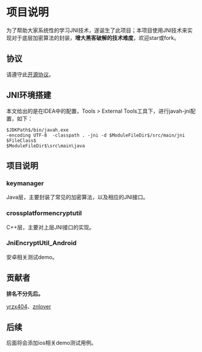 # 项目说明

为了帮助大家系统性的学习JNI技术，遂诞生了此项目；本项目使用JNI技术来实现对于底层加密算法的封装，**增大黑客破解的技术难度**，欢迎star或fork。

## 协议

请遵守此[开源协议](/LICENSE)。

## JNI环境搭建

本文给出的是在IDEA中的配置，Tools > External Tools工具下，进行javah-jni配置，如下：

```
$JDKPath$/bin/javah.exe
-encoding UTF-8  -classpath . -jni -d $ModuleFileDir$/src/main/jni $FileClass$
$ModuleFileDir$\src\main\java
```

## 项目说明

### keymanager

Java层，主要封装了常见的加密算法，以及相应的JNI接口。

### crossplatformencryptutil

C++层，主要对上层JNI接口的实现。

### JniEncryptUtil_Android

安卓相关测试demo。

## 贡献者

**排名不分先后。**

[yrzx404](https://github.com/yrzx404)、[znlover](https://github.com/bluelithium)

## 后续

后面将会添加ios相关demo测试用例。

